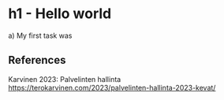 # h1 - Hello world
a) My first task was
## References
Karvinen 2023: Palvelinten hallinta https://terokarvinen.com/2023/palvelinten-hallinta-2023-kevat/

